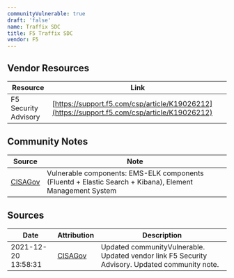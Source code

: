 ```yaml
---
communityVulnerable: true
draft: 'false'
name: Traffix SDC
title: F5 Traffix SDC
vendor: F5
---
```


## Vendor Resources
| Resource | Link |
| --- | --- |
| F5 Security Advisory | [https://support.f5.com/csp/article/K19026212](https://support.f5.com/csp/article/K19026212) |


## Community Notes
| Source | Note |
| --- | --- |
| [CISAGov](https://raw.githubusercontent.com/cisagov/log4j-affected-db/develop/README.md) | Vulnerable components: EMS-ELK components (Fluentd + Elastic Search + Kibana), Element Management System |

## Sources
| Date | Attribution | Description |
| --- | --- | --- |
| 2021-12-20 13:58:31 | [CISAGov](https://raw.githubusercontent.com/cisagov/log4j-affected-db/develop/README.md) | Updated communityVulnerable. Updated vendor link F5 Security Advisory. Updated community note.  |
